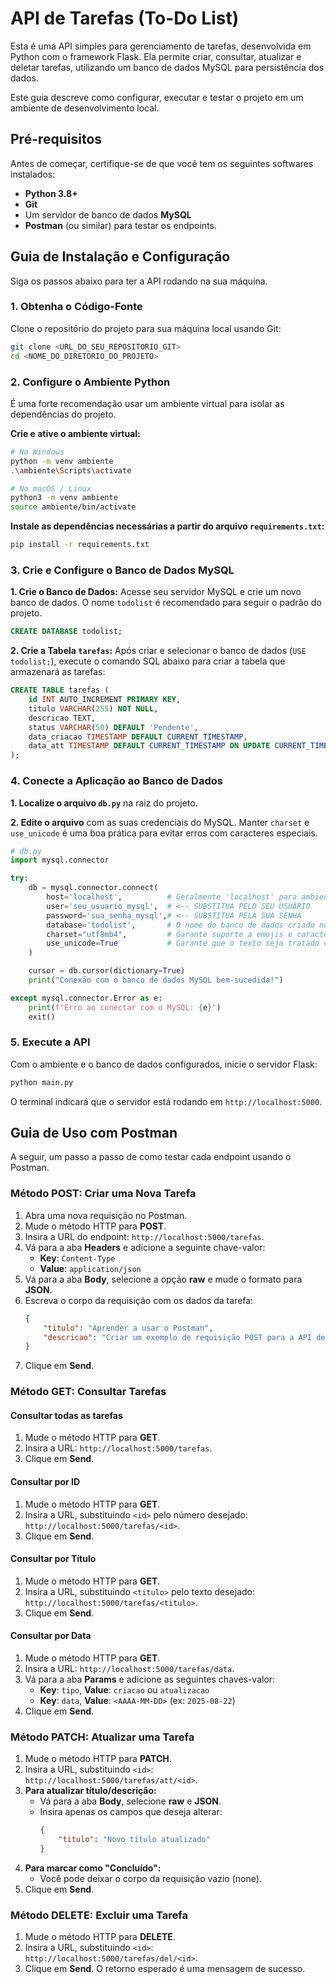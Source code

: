 # API de Tarefas (To-Do List)

Esta é uma API simples para gerenciamento de tarefas, desenvolvida em Python com o framework Flask. Ela permite criar, consultar, atualizar e deletar tarefas, utilizando um banco de dados MySQL para persistência dos dados.

Este guia descreve como configurar, executar e testar o projeto em um ambiente de desenvolvimento local.

## Pré-requisitos

Antes de começar, certifique-se de que você tem os seguintes softwares instalados:

  * **Python 3.8+**
  * **Git**
  * Um servidor de banco de dados **MySQL**
  * **Postman** (ou similar) para testar os endpoints.

## Guia de Instalação e Configuração

Siga os passos abaixo para ter a API rodando na sua máquina.

### 1\. Obtenha o Código-Fonte

Clone o repositório do projeto para sua máquina local usando Git:

```bash
git clone <URL_DO_SEU_REPOSITORIO_GIT>
cd <NOME_DO_DIRETORIO_DO_PROJETO>
```

### 2\. Configure o Ambiente Python

É uma forte recomendação usar um ambiente virtual para isolar as dependências do projeto.

**Crie e ative o ambiente virtual:**

```bash
# No Windows
python -m venv ambiente
.\ambiente\Scripts\activate

# No macOS / Linux
python3 -m venv ambiente
source ambiente/bin/activate
```

**Instale as dependências necessárias a partir do arquivo `requirements.txt`:**

```bash
pip install -r requirements.txt
```

### 3\. Crie e Configure o Banco de Dados MySQL

**1. Crie o Banco de Dados:** Acesse seu servidor MySQL e crie um novo banco de dados. O nome `todolist` é recomendado para seguir o padrão do projeto.

```sql
CREATE DATABASE todolist;
```

**2. Crie a Tabela `tarefas`:** Após criar e selecionar o banco de dados (`USE todolist;`), execute o comando SQL abaixo para criar a tabela que armazenará as tarefas:

```sql
CREATE TABLE tarefas (
    id INT AUTO_INCREMENT PRIMARY KEY,
    titulo VARCHAR(255) NOT NULL,
    descricao TEXT,
    status VARCHAR(50) DEFAULT 'Pendente',
    data_criacao TIMESTAMP DEFAULT CURRENT_TIMESTAMP,
    data_att TIMESTAMP DEFAULT CURRENT_TIMESTAMP ON UPDATE CURRENT_TIMESTAMP
);
```

### 4\. Conecte a Aplicação ao Banco de Dados

**1. Localize o arquivo `db.py`** na raiz do projeto.

**2. Edite o arquivo** com as suas credenciais do MySQL. Manter `charset` e `use_unicode` é uma boa prática para evitar erros com caracteres especiais.

```python
# db.py
import mysql.connector

try:
    db = mysql.connector.connect(
        host='localhost',          # Geralmente 'localhost' para ambiente local
        user='seu_usuario_mysql',  # <-- SUBSTITUA PELO SEU USUÁRIO
        password='sua_senha_mysql',# <-- SUBSTITUA PELA SUA SENHA
        database='todolist',       # O nome do banco de dados criado no passo 3
        charset="utf8mb4",         # Garante suporte a emojis e caracteres especiais
        use_unicode=True           # Garante que o texto seja tratado corretamente
    )

    cursor = db.cursor(dictionary=True)
    print("Conexão com o banco de dados MySQL bem-sucedida!")

except mysql.connector.Error as e:
    print(f"Erro ao conectar com o MySQL: {e}")
    exit()
```

### 5\. Execute a API

Com o ambiente e o banco de dados configurados, inicie o servidor Flask:

```bash
python main.py
```

O terminal indicará que o servidor está rodando em `http://localhost:5000`.

## Guia de Uso com Postman

A seguir, um passo a passo de como testar cada endpoint usando o Postman.

### Método POST: Criar uma Nova Tarefa

1.  Abra uma nova requisição no Postman.
2.  Mude o método HTTP para **POST**.
3.  Insira a URL do endpoint: `http://localhost:5000/tarefas`.
4.  Vá para a aba **Headers** e adicione a seguinte chave-valor:
      * **Key**: `Content-Type`
      * **Value**: `application/json`
5.  Vá para a aba **Body**, selecione a opção **raw** e mude o formato para **JSON**.
6.  Escreva o corpo da requisição com os dados da tarefa:
    ```json
    {
        "titulo": "Aprender a usar o Postman",
        "descricao": "Criar um exemplo de requisição POST para a API de tarefas."
    }
    ```
7.  Clique em **Send**.

### Método GET: Consultar Tarefas

#### Consultar todas as tarefas

1.  Mude o método HTTP para **GET**.
2.  Insira a URL: `http://localhost:5000/tarefas`.
3.  Clique em **Send**.

#### Consultar por ID

1.  Mude o método HTTP para **GET**.
2.  Insira a URL, substituindo `<id>` pelo número desejado: `http://localhost:5000/tarefas/<id>`.
3.  Clique em **Send**.

#### Consultar por Título

1.  Mude o método HTTP para **GET**.
2.  Insira a URL, substituindo `<titulo>` pelo texto desejado: `http://localhost:5000/tarefas/<titulo>`.
3.  Clique em **Send**.

#### Consultar por Data

1.  Mude o método HTTP para **GET**.
2.  Insira a URL: `http://localhost:5000/tarefas/data`.
3.  Vá para a aba **Params** e adicione as seguintes chaves-valor:
      * **Key**: `tipo`, **Value**: `criacao` ou `atualizacao`
      * **Key**: `data`, **Value**: `<AAAA-MM-DD>` (ex: `2025-08-22`)
4.  Clique em **Send**.

### Método PATCH: Atualizar uma Tarefa

1.  Mude o método HTTP para **PATCH**.
2.  Insira a URL, substituindo `<id>`: `http://localhost:5000/tarefas/att/<id>`.
3.  **Para atualizar título/descrição:**
      * Vá para a aba **Body**, selecione **raw** e **JSON**.
      * Insira apenas os campos que deseja alterar:
        ```json
        {
            "titulo": "Novo título atualizado"
        }
        ```
4.  **Para marcar como "Concluído":**
      * Você pode deixar o corpo da requisição vazio (none).
5.  Clique em **Send**.

### Método DELETE: Excluir uma Tarefa

1.  Mude o método HTTP para **DELETE**.
2.  Insira a URL, substituindo `<id>`: `http://localhost:5000/tarefas/del/<id>`.
3.  Clique em **Send**. O retorno esperado é uma mensagem de sucesso.